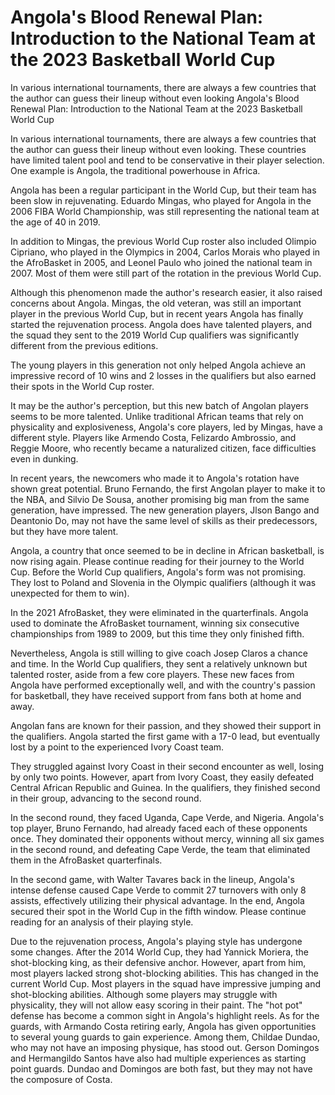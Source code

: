 #  Angola's Blood Renewal Plan: Introduction to the National Team at the 2023 Basketball World Cup

In various international tournaments, there are always a few countries that the author can guess their lineup without even looking 
  Angola's Blood Renewal Plan: Introduction to the National Team at the 2023 Basketball World Cup

In various international tournaments, there are always a few countries that the author can guess their lineup without even looking. These countries have limited talent pool and tend to be conservative in their player selection. One example is Angola, the traditional powerhouse in Africa.

Angola has been a regular participant in the World Cup, but their team has been slow in rejuvenating. Eduardo Mingas, who played for Angola in the 2006 FIBA World Championship, was still representing the national team at the age of 40 in 2019.

In addition to Mingas, the previous World Cup roster also included Olimpio Cipriano, who played in the Olympics in 2004, Carlos Morais who played in the AfroBasket in 2005, and Leonel Paulo who joined the national team in 2007. Most of them were still part of the rotation in the previous World Cup.

Although this phenomenon made the author's research easier, it also raised concerns about Angola. Mingas, the old veteran, was still an important player in the previous World Cup, but in recent years Angola has finally started the rejuvenation process. Angola does have talented players, and the squad they sent to the 2019 World Cup qualifiers was significantly different from the previous editions.

The young players in this generation not only helped Angola achieve an impressive record of 10 wins and 2 losses in the qualifiers but also earned their spots in the World Cup roster.

It may be the author's perception, but this new batch of Angolan players seems to be more talented. Unlike traditional African teams that rely on physicality and explosiveness, Angola's core players, led by Mingas, have a different style. Players like Armendo Costa, Felizardo Ambrossio, and Reggie Moore, who recently became a naturalized citizen, face difficulties even in dunking.

In recent years, the newcomers who made it to Angola's rotation have shown great potential. Bruno Fernando, the first Angolan player to make it to the NBA, and Silvio De Sousa, another promising big man from the same generation, have impressed. The new generation players, Jlson Bango and Deantonio Do, may not have the same level of skills as their predecessors, but they have more talent.

Angola, a country that once seemed to be in decline in African basketball, is now rising again. Please continue reading for their journey to the World Cup. Before the World Cup qualifiers, Angola's form was not promising. They lost to Poland and Slovenia in the Olympic qualifiers (although it was unexpected for them to win).

In the 2021 AfroBasket, they were eliminated in the quarterfinals. Angola used to dominate the AfroBasket tournament, winning six consecutive championships from 1989 to 2009, but this time they only finished fifth.

Nevertheless, Angola is still willing to give coach Josep Claros a chance and time. In the World Cup qualifiers, they sent a relatively unknown but talented roster, aside from a few core players. These new faces from Angola have performed exceptionally well, and with the country's passion for basketball, they have received support from fans both at home and away.

Angolan fans are known for their passion, and they showed their support in the qualifiers. Angola started the first game with a 17-0 lead, but eventually lost by a point to the experienced Ivory Coast team.

They struggled against Ivory Coast in their second encounter as well, losing by only two points. However, apart from Ivory Coast, they easily defeated Central African Republic and Guinea. In the qualifiers, they finished second in their group, advancing to the second round.

In the second round, they faced Uganda, Cape Verde, and Nigeria. Angola's top player, Bruno Fernando, had already faced each of these opponents once. They dominated their opponents without mercy, winning all six games in the second round, and defeating Cape Verde, the team that eliminated them in the AfroBasket quarterfinals.

In the second game, with Walter Tavares back in the lineup, Angola's intense defense caused Cape Verde to commit 27 turnovers with only 8 assists, effectively utilizing their physical advantage. In the end, Angola secured their spot in the World Cup in the fifth window. Please continue reading for an analysis of their playing style.

Due to the rejuvenation process, Angola's playing style has undergone some changes. After the 2014 World Cup, they had Yannick Moriera, the shot-blocking king, as their defensive anchor. However, apart from him, most players lacked strong shot-blocking abilities. This has changed in the current World Cup. Most players in the squad have impressive jumping and shot-blocking abilities. Although some players may struggle with physicality, they will not allow easy scoring in their paint. The "hot pot" defense has become a common sight in Angola's highlight reels. As for the guards, with Armando Costa retiring early, Angola has given opportunities to several young guards to gain experience. Among them, Childae Dundao, who may not have an imposing physique, has stood out. Gerson Domingos and Hermangildo Santos have also had multiple experiences as starting point guards. Dundao and Domingos are both fast, but they may not have the composure of Costa.

